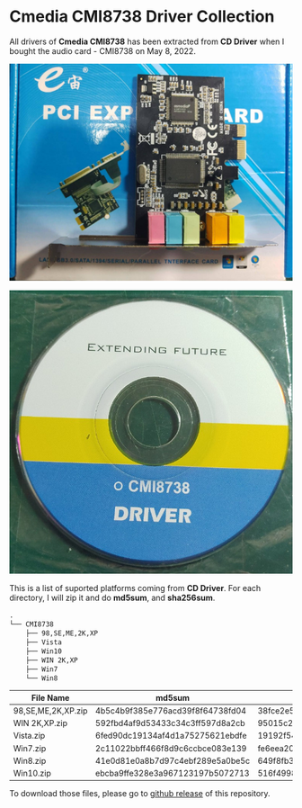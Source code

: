 # Cmedia CMI8738 Driver Collection

All drivers of **Cmedia CMI8738** has been extracted from **CD Driver** when I bought the audio card - CMI8738 on May 8, 2022.

![Audio Card - Cmedia CMI8738](/images/1.jpg)

![CD Drivers](/images/2.jpg)


This is a list of suported platforms coming from **CD Driver**. For each directory, I will zip it and do **md5sum**, and **sha256sum**.
```
.
└── CMI8738
    ├── 98,SE,ME,2K,XP
    ├── Vista
    ├── Win10
    ├── WIN 2K,XP
    ├── Win7
    └── Win8
```

| File Name          | md5sum                           | sha256sum                                                        |
|--------------------|----------------------------------|------------------------------------------------------------------|
| 98,SE,ME,2K,XP.zip | 4b5c4b9f385e776acd39f8f64738fd04 | 38fce2e5b7f90d746b7910ce95d3b48ec949f0225949163b74cfcb07bff338ca |
| WIN 2K,XP.zip      | 592fbd4af9d53433c34c3ff597d8a2cb | 95015c27f2369a1676d8b29fad587ce5044fdce770dee0b222f5257e089e7548 |
| Vista.zip          | 6fed90dc19134af4d1a75275621ebdfe | 19192f545e8d623f8dd4919750f832ca226ace1ac0499d57fd0024a81fe54f9d |
| Win7.zip           | 2c11022bbff466f8d9c6ccbce083e139 | fe6eea20a5dd081473d39917c4c023a65c9d5516e49151497161ae9ff8bf564e |
| Win8.zip           | 41e0d81e0a8b7d97c4ebf289e5a0be5c | 649f8fb3cb0d8d0422785f1c7b1a90a3e348d50907d063896240092ec58620ca |
| Win10.zip          | ebcba9ffe328e3a967123197b5072713 | 516f49982606fe7eaa106fb5cadf3943d6a7ab6ba8aba23b65b9efa24ffd0833 |

To download those files, please go to [github release](https://github.com/nguyenvinhlinh/Cmedia-CMI8738-Driver-Collection/releases) of this repository.
